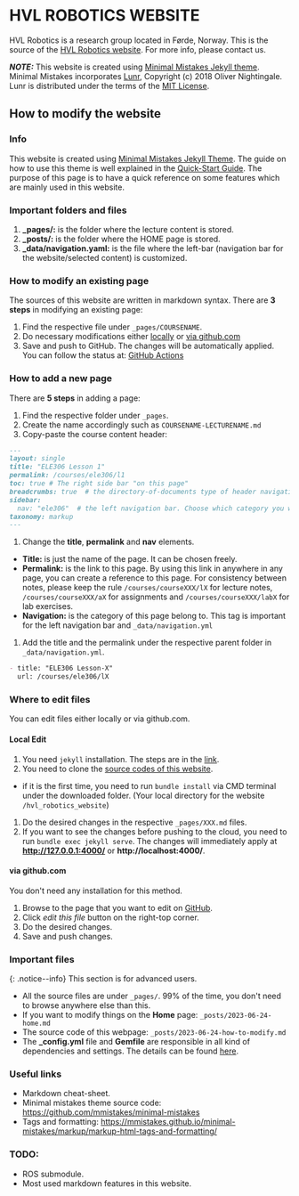# HVL ROBOTICS WEBSITE
HVL Robotics is a research group located in Førde, Norway. This is the source of the [HVL Robotics website](https://fjnn.github.io/hvl_robotics_website/). For more info, please contact us.


**_NOTE:_**  This website is created using [Minimal Mistakes Jekyll theme](https://mmistakes.github.io/minimal-mistakes/).
Minimal Mistakes incorporates [Lunr](http://lunrjs.com),
Copyright (c) 2018 Oliver Nightingale.
Lunr is distributed under the terms of the [MIT License](http://opensource.org/licenses/MIT).


## How to modify the website

### Info
This website is created using [Minimal Mistakes Jekyll Theme](https://mmistakes.github.io/minimal-mistakes/). The guide on how to use this theme is well explained in the [Quick-Start Guide](https://mmistakes.github.io/minimal-mistakes/). The purpose of this page is to have a quick reference on some features which are mainly used in this website.

### Important folders and files
1. **_pages/:** is the folder where the lecture content is stored.
2. **_posts/:** is the folder where the HOME page is stored.
3. **_data/navigation.yaml:** is the file where the left-bar (navigation bar for the website/selected content) is customized.

### How to modify an existing page
The sources of this website are written in markdown syntax. There are **3 steps** in modifying an existing page:

1. Find the respective file under `_pages/COURSENAME`.
1. Do necessary modifications either [locally](#local-edit) or [via github.com](#via-githubcom)
1. Save and push to GitHub. The changes will be automatically applied. You can follow the status at: [GitHub Actions](https://github.com/frdedynamics/hvl_robotics_website/actions)

### How to add a new page
There are **5 steps** in adding a page:

1. Find the respective folder under `_pages`.
1. Create the name accordingly such as `COURSENAME-LECTURENAME.md`
1. Copy-paste the course content header:
```markdown
---
layout: single
title: "ELE306 Lesson 1"
permalink: /courses/ele306/l1
toc: true # The right side bar "on this page"
breadcrumbs: true  # the directory-of-documents type of header navigation
sidebar:
  nav: "ele306"  # the left navigation bar. Choose which category you want.
taxonomy: markup
---
```
1. Change the **title**, **permalink** and **nav** elements.
  - **Title:** is just the name of the page. It can be chosen freely.
  - **Permalink:** is the link to this page. By using this link in anywhere in any page, you can create a reference to this page. For consistency between notes, please keep the rule `/courses/courseXXX/lX` for lecture notes, `/courses/courseXXX/aX` for assignments and `/courses/courseXXX/labX` for lab exercises.
  - **Navigation:** is the category of this page belong to. This tag is important for the left navigation bar and `_data/navigation.yml`
1. Add the title and the permalink under the respective parent folder in `_data/navigation.yml`.

  ```markdown
  - title: "ELE306 Lesson-X"
    url: /courses/ele306/lX
  ```


### Where to edit files
You can edit files either locally or via github.com.

#### Local Edit
1. You need `jekyll` installation. The steps are in the [link](https://jekyllrb.com/docs/installation/windows/).
1. You need to clone the [source codes of this website](https://github.com/frdedynamics/hvl_robotics_website).
  - if it is the first time, you need to run `bundle install` via CMD terminal under the downloaded folder. (Your local directory for the website `/hvl_robotics_website`)
1. Do the desired changes in the respective `_pages/XXX.md` files.
1. If you want to see the changes before pushing to the cloud, you need to run `bundle exec jekyll serve`. The changes will immediately apply at **http://127.0.0.1:4000/** or **http://localhost:4000/**.


#### via github.com
You don't need any installation for this method.
1. Browse to the page that you want to edit on [GitHub](https://github.com/frdedynamics/hvl_robotics_website).
1. Click *edit this file* button on the right-top corner.
1. Do the desired changes.
1. Save and push changes.


### Important files

{: .notice--info} 
This section is for advanced users.

- All the source files are under `_pages/`. 99% of the time, you don't need to browse anywhere else than this.
- If you want to modify things on the **Home** page: `_posts/2023-06-24-home.md`
- The source code of this webpage: `_posts/2023-06-24-how-to-modify.md`
- The **_config.yml** file and **Gemfile** are responsible in all kind of dependencies and settings. The details can be found [here](https://jekyllrb.com/docs/structure/).


### Useful links

- Markdown cheat-sheet.
- Minimal mistakes theme source code: https://github.com/mmistakes/minimal-mistakes
- Tags and formatting: https://mmistakes.github.io/minimal-mistakes/markup/markup-html-tags-and-formatting/


### TODO:
- ROS submodule.
- Most used markdown features in this website.
